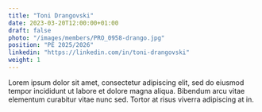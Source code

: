 ```yaml
---
title: "Toni Drangovski"
date: 2023-03-20T12:00:00+01:00
draft: false
photo: "/images/members/PRO_0958-drango.jpg"
position: "PE 2025/2026"
linkedin: "https://linkedin.com/in/toni-drangovski"
weight: 1
---
```


Lorem ipsum dolor sit amet, consectetur adipiscing elit, sed do eiusmod tempor incididunt ut labore et dolore magna aliqua. Bibendum arcu vitae elementum curabitur vitae nunc sed. Tortor at risus viverra adipiscing at in.
